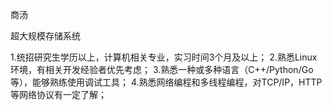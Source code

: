 商汤

超大规模存储系统

1.统招研究生学历以上，计算机相关专业，实习时间3个月及以上； 2.熟悉Linux环境，有相关开发经验者优先考虑； 3.熟悉一种或多种语言（C++/Python/Go等），能够熟练使用调试工具； 4.熟悉网络编程和多线程编程，对TCP/IP，HTTP等网络协议有一定了解；


